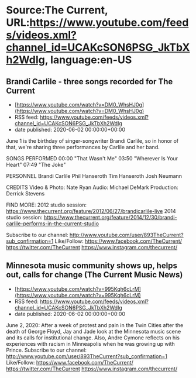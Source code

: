 # Source:The Current, URL:https://www.youtube.com/feeds/videos.xml?channel_id=UCAKcSON6PSG_JkTbXh2WdIg, language:en-US

## Brandi Carlile - three songs recorded for The Current
 - [https://www.youtube.com/watch?v=DM0_WhsHJ0g](https://www.youtube.com/watch?v=DM0_WhsHJ0g)
 - RSS feed: https://www.youtube.com/feeds/videos.xml?channel_id=UCAKcSON6PSG_JkTbXh2WdIg
 - date published: 2020-06-02 00:00:00+00:00

June 1 is the birthday of singer-songwriter Brandi Carlile, so in honor of that, we're sharing three performances by Carlile and her band.

SONGS PERFORMED
00:00 "That Wasn't Me"
03:50 "Wherever Is Your Heart"
07:49 "The Joke"

PERSONNEL
Brandi Carlile
Phil Hanseroth
Tim Hanseroth
Josh Neumann

CREDITS
Video & Photo: Nate Ryan
Audio: Michael DeMark
Production: Derrick Stevens

FIND MORE:
2012 studio session: https://www.thecurrent.org/feature/2012/06/27/brandicarlile-live
2014 studio session: https://www.thecurrent.org/feature/2014/12/30/brandi-carlile-performs-in-the-current-studio

Subscribe to our channel:
http://www.youtube.com/user/893TheCurrent?sub_confirmation=1
Like/Follow:
https://www.facebook.com/TheCurrent/
https://twitter.com/TheCurrent
https://www.instagram.com/thecurrent/

## Minnesota music community shows up, helps out, calls for change (The Current Music News)
 - [https://www.youtube.com/watch?v=995Kqh6cLrM](https://www.youtube.com/watch?v=995Kqh6cLrM)
 - RSS feed: https://www.youtube.com/feeds/videos.xml?channel_id=UCAKcSON6PSG_JkTbXh2WdIg
 - date published: 2020-06-02 00:00:00+00:00

June 2, 2020: After a week of protest and pain in the Twin Cities after the death of George Floyd, Jay and Jade look at the Minnesota music scene and its calls for institutional change. Also, Andre Cymone reflects on his experiences with racism in Minneapolis when he was growing up with Prince.
Subscribe to our channel:
http://www.youtube.com/user/893TheCurrent?sub_confirmation=1
Like/Follow:
https://www.facebook.com/TheCurrent/
https://twitter.com/TheCurrent
https://www.instagram.com/thecurrent/


